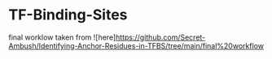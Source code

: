 # TF-Binding-Sites

final worklow taken from ![here]https://github.com/Secret-Ambush/Identifying-Anchor-Residues-in-TFBS/tree/main/final%20workflow

